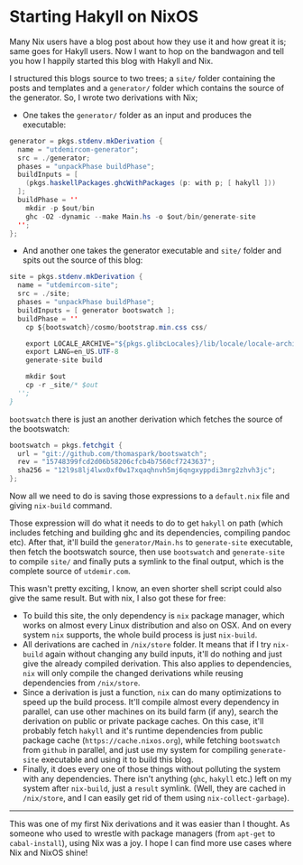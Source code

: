 # Starting Hakyll on NixOS

Many Nix users have a blog post about how they use it and how great it is; same goes for Hakyll users. Now I want to hop on the bandwagon and tell you how I happily started this blog with Hakyll and Nix.

I structured this blogs source to two trees; a `site/` folder containing the posts and templates and a `generator/` folder which contains the source of the generator. So, I wrote two derivations with Nix;

* One takes the `generator/` folder as an input and produces the executable:

```java
generator = pkgs.stdenv.mkDerivation {
  name = "utdemircom-generator";
  src = ./generator;
  phases = "unpackPhase buildPhase";
  buildInputs = [
    (pkgs.haskellPackages.ghcWithPackages (p: with p; [ hakyll ]))
  ];
  buildPhase = ''
    mkdir -p $out/bin
    ghc -O2 -dynamic --make Main.hs -o $out/bin/generate-site
  '';
};
```

* And another one takes the generator executable and `site/` folder and spits out the source of this blog:

```java
site = pkgs.stdenv.mkDerivation {
  name = "utdemircom-site";
  src = ./site;
  phases = "unpackPhase buildPhase";
  buildInputs = [ generator bootswatch ];
  buildPhase = ''
    cp ${bootswatch}/cosmo/bootstrap.min.css css/

    export LOCALE_ARCHIVE="${pkgs.glibcLocales}/lib/locale/locale-archive";
    export LANG=en_US.UTF-8
    generate-site build

    mkdir $out
    cp -r _site/* $out
  '';
}
```

`bootswatch` there is just an another derivation which fetches the source of the bootswatch:

```java
bootswatch = pkgs.fetchgit {
  url = "git://github.com/thomaspark/bootswatch";
  rev = "15748399fcd2d06b58206cfcb4b7560cf7243637";
  sha256 = "12l9s8lj4lwx0xf0w17xqaqhnvh5mj6qngxyppdi3mrg2zhvh3jc";
};
```

Now all we need to do is saving those expressions to a `default.nix` file and giving `nix-build` command.

Those expression will do what it needs to do to get `hakyll` on path (which includes fetching and building ghc and its dependencies, compiling pandoc etc). After that, it'll build the `generator/Main.hs` to `generate-site` executable, then fetch the bootswatch source, then use `bootswatch` and `generate-site` to compile `site/` and finally puts a symlink to the final output, which is the complete source of `utdemir.com`.

This wasn't pretty exciting, I know, an even shorter shell script could also give the same result. But with nix, I also got these for free:

* To build this site, the only dependency is `nix` package manager, which works on almost every Linux distribution and also on OSX. And on every system `nix` supports, the whole build process is just `nix-build`.
* All derivations are cached in `/nix/store` folder. It means that if I try `nix-build` again without changing any build inputs, it'll do nothing and just give the already compiled derivation. This also applies to dependencies, `nix` will only compile the changed derivations while reusing dependencies from `/nix/store`.
* Since a derivation is just a function, `nix` can do many optimizations to speed up the build process. It'll compile almost every dependency in parallel, can use other machines on its build farm (if any), search the derivation on public or private package caches. On this case, it'll probably fetch `hakyll` and it's runtime dependencies from public package cache (`https://cache.nixos.org`), while fetching `bootswatch` from `github` in parallel, and just use my system for compiling `generate-site` executable and using it to build this blog.
* Finally, it does every one of those things without polluting the system with any dependencies. There isn't anything (`ghc`, `hakyll` etc.) left on my system after `nix-build`, just a `result` symlink. (Well, they are cached in `/nix/store`, and I can easily get rid of them using `nix-collect-garbage`).

----

This was one of my first Nix derivations and it was easier than I thought. As someone who used to wrestle with package managers (from `apt-get` to `cabal-install`), using Nix was a joy. I hope I can find more use cases where Nix and NixOS shine!

